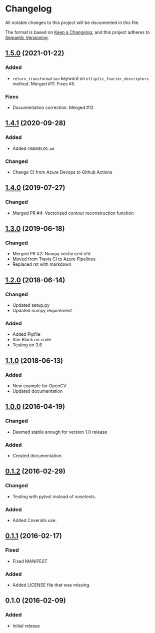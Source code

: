 # Changelog
All notable changes to this project will be documented in this file.

The format is based on [Keep a Changelog](https://keepachangelog.com/en/1.0.0/),
and this project adheres to [Semantic Versioning](https://semver.org/spec/v2.0.0.html).

## [1.5.0] (2021-01-22)

### Added

- `return_transformation` keyword on `elliptic_fourier_descriptors` method. Merged #11. Fixes #5.

### Fixes

- Documentation correction. Merged #12.

## [1.4.1] (2020-09-28)

### Added

- Added `CHANGELOG.md`

### Changed

- Change CI from Azure Devops to Github Actions

## [1.4.0] (2019-07-27)

### Changed

- Merged PR #4: Vectorized contour reconstruction function

## [1.3.0] (2019-06-18)

### Changed

- Merged PR #2: Numpy vectorized efd
- Moved from Travis CI to Azure Pipelines
- Replaced rst with markdown

## [1.2.0] (2018-06-14)

### Changed

- Updated setup.py
- Updated numpy requirement

### Added

- Added Pipfile
- Ran Black on code
- Testing on 3.6

## [1.1.0] (2018-06-13)

### Added

- New example for OpenCV
- Updated documentation

## [1.0.0] (2016-04-19)

### Changed

- Deemed stable enough for version 1.0 release

### Added

- Created documentation.

## [0.1.2] (2016-02-29)

### Changed

- Testing with pytest instead of nosetests.

### Added

- Added Coveralls use.

## [0.1.1] (2016-02-17)

### Fixed

- Fixed MANIFEST

### Added

- Added LICENSE file that was missing.

## 0.1.0 (2016-02-09)

### Added

- Initial release


[Unreleased]: https://github.com/hbldh/pyefd/compare/HEAD...v1.5.0
[1.5.0]: https://github.com/hbldh/pyefd/compare/v1.4.1...v1.5.0
[1.4.1]: https://github.com/hbldh/pyefd/compare/v1.4.0...v1.4.1
[1.4.0]: https://github.com/hbldh/pyefd/compare/v1.3.0...v1.4.0
[1.3.0]: https://github.com/hbldh/pyefd/compare/v1.2.0...v1.3.0
[1.2.0]: https://github.com/hbldh/pyefd/compare/v1.1.0...v1.2.0
[1.1.0]: https://github.com/hbldh/pyefd/compare/v1.0.0...v1.1.0
[1.0.0]: https://github.com/hbldh/pyefd/compare/v0.1.2...v1.0.0
[0.1.2]: https://github.com/hbldh/pyefd/compare/v0.1.1...v0.1.2
[0.1.1]: https://github.com/hbldh/pyefd/compare/v0.1.0...v0.1.1
